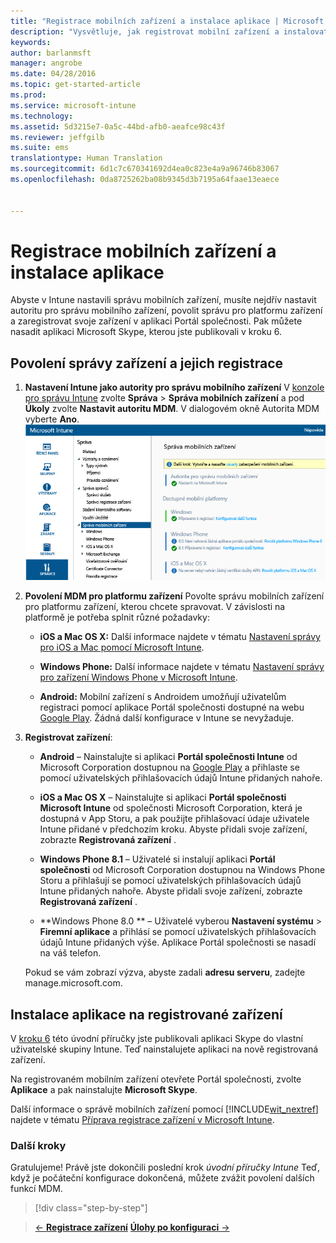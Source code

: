 ```yaml
---
title: "Registrace mobilních zařízení a instalace aplikace | Microsoft Intune"
description: "Vysvětluje, jak registrovat mobilní zařízení a instalovat aplikaci na zařízení zaregistrované v Intune."
keywords: 
author: barlanmsft
manager: angrobe
ms.date: 04/28/2016
ms.topic: get-started-article
ms.prod: 
ms.service: microsoft-intune
ms.technology: 
ms.assetid: 5d3215e7-0a5c-44bd-afb0-aeafce98c43f
ms.reviewer: jeffgilb
ms.suite: ems
translationtype: Human Translation
ms.sourcegitcommit: 6d1c7c670341692d4ea0c823e4a9a96746b83067
ms.openlocfilehash: 0da8725262ba08b9345d3b7195a64faae13eaece


---
```


# Registrace mobilních zařízení a instalace aplikace
Abyste v Intune nastavili správu mobilních zařízení, musíte nejdřív nastavit autoritu pro správu mobilního zařízení, povolit správu pro platformu zařízení a zaregistrovat svoje zařízení v aplikaci Portál společnosti. Pak můžete nasadit aplikaci Microsoft Skype, kterou jste publikovali v kroku 6.

## Povolení správy zařízení a jejich registrace

1.  **Nastavení Intune jako autority pro správu mobilního zařízení** V [konzole pro správu Intune](https://manage.microsoft.com/) zvolte **Správa** > **Správa mobilních zařízení** a pod **Úkoly** zvolte **Nastavit autoritu MDM**.  V dialogovém okně Autorita MDM vyberte **Ano**.
    ![Konzola správce Nastavení MDM na Intune](./media/mdmAuthority.png)

2.  **Povolení MDM pro platformu zařízení** Povolte správu mobilních zařízení pro platformu zařízení, kterou chcete spravovat. V závislosti na platformě je potřeba splnit různé požadavky:

    -   **iOS a Mac OS X:** Další informace najdete v tématu [Nastavení správy pro iOS a Mac pomocí Microsoft Intune](/intune/deploy-use/set-up-ios-and-mac-management-with-microsoft-intune).

    -   **Windows Phone:** Další informace najdete v tématu [Nastavení správy pro zařízení Windows Phone v Microsoft Intune](/intune/deploy-use/set-up-windows-phone-management-with-microsoft-intune).

    -   **Android:** Mobilní zařízení s Androidem umožňují uživatelům registraci pomocí aplikace Portál společnosti dostupné na webu [Google Play](https://play.google.com/store/apps/details?id=com.skype.raider). Žádná další konfigurace v Intune se nevyžaduje.

3.  **Registrovat zařízení**:

    -   **Android** – Nainstalujte si aplikaci **Portál společnosti Intune** od Microsoft Corporation dostupnou na [Google Play](http://go.microsoft.com/fwlink/p/?LinkId=386612) a přihlaste se pomocí uživatelských přihlašovacích údajů Intune přidaných nahoře.

    -   **iOS a Mac OS X** – Nainstalujte si aplikaci **Portál společnosti Microsoft Intune** od společnosti Microsoft Corporation, která je dostupná v App Storu, a pak použijte přihlašovací údaje uživatele Intune přidané v předchozím kroku. Abyste přidali svoje zařízení, zobrazte **Registrovaná zařízení** .

    -   **Windows Phone 8.1** – Uživatelé si instalují aplikaci **Portál společnosti** od Microsoft Corporation dostupnou na Windows Phone Storu a přihlašují se pomocí uživatelských přihlašovacích údajů Intune přidaných nahoře.  Abyste přidali svoje zařízení, zobrazte **Registrovaná zařízení** .

    -   **Windows Phone 8.0 ** – Uživatelé vyberou **Nastavení systému** &gt; **Firemní aplikace** a přihlásí se pomocí uživatelských přihlašovacích údajů Intune přidaných výše. Aplikace Portál společnosti se nasadí na váš telefon.

    Pokud se vám zobrazí výzva, abyste zadali **adresu serveru**, zadejte manage.microsoft.com.

## Instalace aplikace na registrované zařízení
V [kroku 6](start-with-a-paid-subscription-to-microsoft-intune-step-6.md) této úvodní příručky jste publikovali aplikaci Skype do vlastní uživatelské skupiny Intune. Teď nainstalujete aplikaci na nově registrovaná zařízení.

Na registrovaném mobilním zařízení otevřete Portál společnosti, zvolte **Aplikace** a pak nainstalujte **Microsoft Skype**.

Další informace o správě mobilních zařízení pomocí [!INCLUDE[wit_nextref](../includes/wit_nextref_md.md)] najdete v tématu [Příprava registrace zařízení v Microsoft Intune](/intune/deploy-use/get-ready-to-enroll-devices-in-microsoft-intune).


### Další kroky
Gratulujeme! Právě jste dokončili poslední krok *úvodní příručky Intune* Teď, když je počáteční konfigurace dokončená, můžete zvážit povolení dalších funkcí MDM.

>[!div class="step-by-step"]

>[&larr; **Registrace zařízení**](.\start-with-a-paid-subscription-to-microsoft-intune-step-8.md)     [**Úlohy po konfiguraci** &rarr;](.\post-configuration-tasks.md)  



<!--HONumber=Aug16_HO4-->


